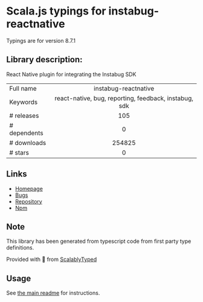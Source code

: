 
# Scala.js typings for instabug-reactnative

Typings are for version 8.7.1

## Library description:
React Native plugin for integrating the Instabug SDK

|                    |                 |
| ------------------ | :-------------: |
| Full name          | instabug-reactnative |
| Keywords           | react-native, bug, reporting, feedback, instabug, sdk |
| # releases         | 105 |
| # dependents       | 0 |
| # downloads        | 254825 |
| # stars            | 0 |

## Links
- [Homepage](https://github.com/Instabug/instabug-reactnative#readme)
- [Bugs](https://github.com/Instabug/instabug-reactnative/issues)
- [Repository](https://github.com/Instabug/instabug-reactnative)
- [Npm](https://www.npmjs.com/package/instabug-reactnative)
    


## Note
This library has been generated from typescript code from first party type definitions.

Provided with :purple_heart: from [ScalablyTyped](https://github.com/oyvindberg/ScalablyTyped)

## Usage
See [the main readme](../../readme.md) for instructions.


